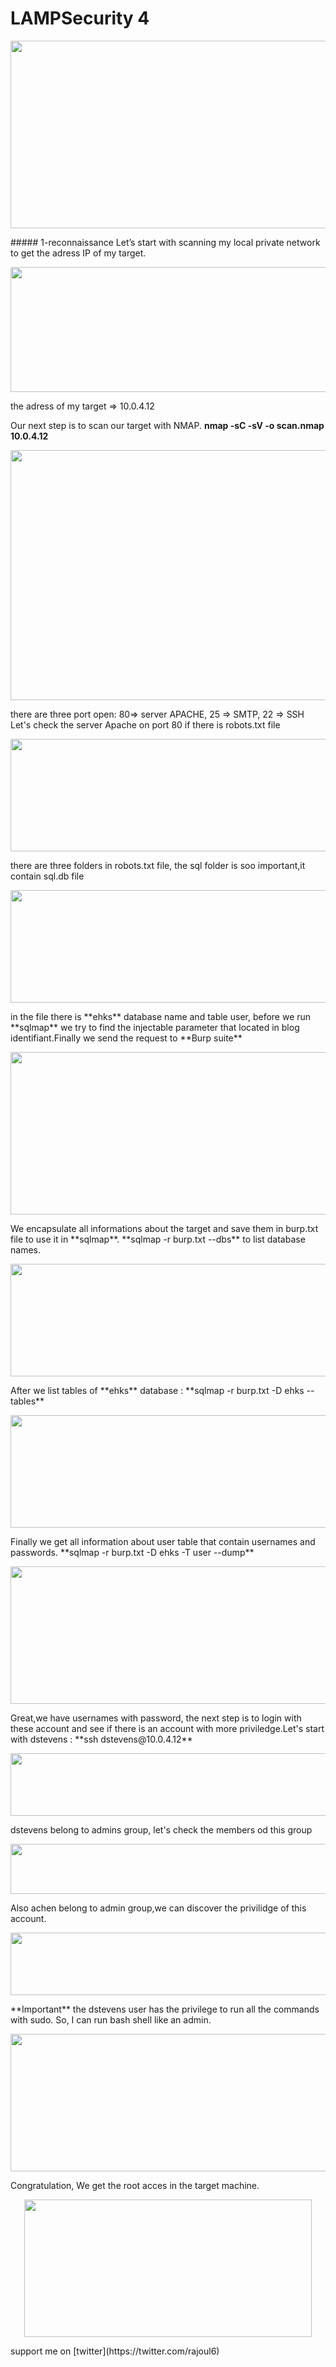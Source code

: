 # LAMPSecurity 4
<p align="center">
  <img src="https://rajoul.github.io/my_write_up/image/LAMPSecurity-4/accueil.png" width="840" height="300">
</p>
##### 1-reconnaissance
Let’s start with scanning my local private network to get the adress IP of my target.
<p align="center">
  <img src="https://rajoul.github.io/my_write_up/image/LAMPSecurity-4/netdiscover.png" width="800" height="200">
</p>
the adress of my target => 10.0.4.12

Our next step is to scan our target with NMAP.
**nmap -sC -sV -o scan.nmap 10.0.4.12**
<p align="center">
  <img src="https://rajoul.github.io/my_write_up/image/LAMPSecurity-4/scan.png" width="800" height="400">
</p>
there are three port open: 80=> server APACHE, 25 => SMTP, 22 => SSH
Let's check the server Apache on port 80 if there is robots.txt file
<p align="center">
  <img src="https://rajoul.github.io/my_write_up/image/LAMPSecurity-4/robots.png" width="800" height="180">
</p>
there are three folders in robots.txt file, the sql folder is soo important,it contain sql.db file 
<p align="center">
  <img src="https://rajoul.github.io/my_write_up/image/LAMPSecurity-4/sqldb.png" width="800" height="180">
</p>
in the file there is **ehks** database name and table user, before we run **sqlmap** we try to find the injectable parameter
that located in blog identifiant.Finally we send the request to **Burp suite** 
<p align="center">
  <img src="https://rajoul.github.io/my_write_up/image/LAMPSecurity-4/burp.png" width="800" height="260">
</p>
We encapsulate all informations about the target and save them in burp.txt file to use it in **sqlmap**.
**sqlmap -r burp.txt --dbs** to list database names.
<p align="center">
  <img src="https://rajoul.github.io/my_write_up/image/LAMPSecurity-4/database.png" width="800" height="180">
</p>
After we list tables of **ehks** database : **sqlmap -r burp.txt -D ehks --tables**
<p align="center">
  <img src="https://rajoul.github.io/my_write_up/image/LAMPSecurity-4/tables.png" width="800" height="180">
</p>
Finally we get all information about user table that contain usernames and passwords.
**sqlmap -r burp.txt -D ehks -T user --dump**
<p align="center">
  <img src="https://rajoul.github.io/my_write_up/image/LAMPSecurity-4/dump.png" width="800" height="220">
</p>
Great,we have usernames with password, the next step is to login with these account and see if there is an account with
more priviledge.Let's start with dstevens : **ssh dstevens@10.0.4.12**
<p align="center">
  <img src="https://rajoul.github.io/my_write_up/image/LAMPSecurity-4/id.png" width="800" height="100">
</p>
dstevens belong to admins group, let's check the members od this group
<p align="center">
  <img src="https://rajoul.github.io/my_write_up/image/LAMPSecurity-4/group.png" width="800" height="80">
</p>
Also achen belong to admin  group,we can discover the privilidge of this account.
<p align="center">
  <img src="https://rajoul.github.io/my_write_up/image/LAMPSecurity-4/sudol.png" width="800" height="100">
</p>
**Important** the dstevens user has the privilege to run all the commands with sudo.
So, I can run bash shell like an admin.
<p align="center">
  <img src="https://rajoul.github.io/my_write_up/image/LAMPSecurity-4/root_access.png" width="800" height="220">
</p>
Congratulation, We get the root acces in the target machine.
<p align="center">
  <img src="https://rajoul.github.io/my_write_up/image/kioptrix_2/boom.gif" width="460" height="220">
</p>
support me on [twitter](https://twitter.com/rajoul6)







